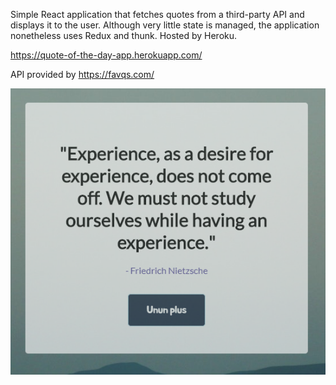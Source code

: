Simple React application that fetches quotes from a third-party API and displays it to the user. Although very little state is managed, the application nonetheless uses Redux and thunk. Hosted by Heroku.

https://quote-of-the-day-app.herokuapp.com/

API provided by https://favqs.com/

![screenshot](resources/img/screenshot.PNG "Quote of the Day App")
